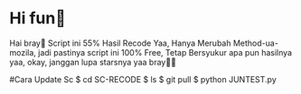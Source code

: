 # Hi fun👾
Hai bray🌝  Script ini 55% Hasil Recode Yaa, Hanya Merubah Method-ua-mozila, jadi pastinya script ini 100% Free,  Tetap Bersyukur apa pun hasilnya yaa,  okay,   janggan lupa starsnya yaa bray🙉🙉




#Cara Update Sc
$ cd SC-RECODE
$ ls
$ git pull
$ python JUNTEST.py
